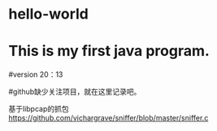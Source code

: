 # hello-world

# This is my first java program.

#version 20：13

#github缺少关注项目，就在这里记录吧。

基于libpcap的抓包 
https://github.com/vichargrave/sniffer/blob/master/sniffer.c
